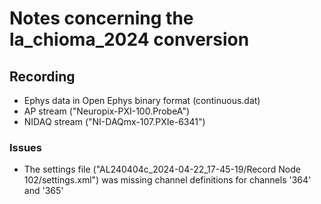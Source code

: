 # Notes concerning the la_chioma_2024 conversion

## Recording

- Ephys data in Open Ephys binary format (continuous.dat)
- AP stream ("Neuropix-PXI-100.ProbeA")
- NIDAQ stream ("NI-DAQmx-107.PXIe-6341")

### Issues

- The settings file ("AL240404c_2024-04-22_17-45-19/Record Node 102/settings.xml") was missing channel definitions for channels '364' and '365'
